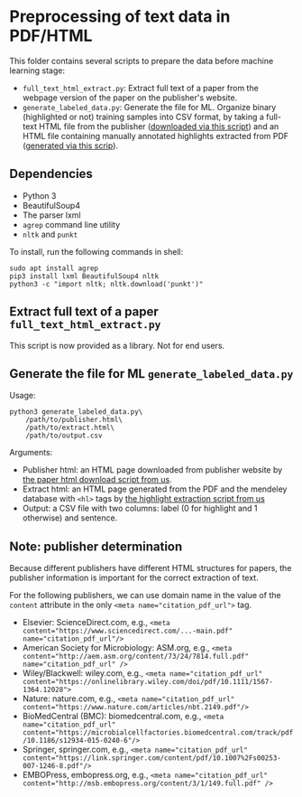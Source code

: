# Preprocessing of text data in PDF/HTML

This folder contains several scripts to prepare the data before machine learning stage:
* `full_text_html_extract.py`: Extract full text of a paper from the webpage version of the paper on the publisher's website.  
* `generate_labeled_data.py`: Generate the file for ML. Organize binary (highlighted or not) training samples into CSV format, by taking a full-text HTML file from the publisher ([downloaded via this script](../mendeley/paper_html_download)) and an HTML file containing manually annotated highlights extracted from PDF ([generated via this scrip](../mendeley/highlight_extract)). 

## Dependencies
* Python 3
* BeautifulSoup4
* The parser lxml
* `agrep` command line utility
* `nltk` and `punkt`

To install, run the following commands in shell:

```shell
sudo apt install agrep
pip3 install lxml BeautifulSoup4 nltk  
python3 -c "import nltk; nltk.download('punkt')"
```
## Extract full text of a paper `full_text_html_extract.py`
This script is now provided as a library. Not for end users. 

## Generate the file for ML `generate_labeled_data.py`

Usage:

```shell
python3 generate_labeled_data.py\
    /path/to/publisher.html\
    /path/to/extract.html\
    /path/to/output.csv
```

Arguments: 
- Publisher html: an HTML page downloaded from publisher website by [the paper html download script from us](../mendeley/paper_html_download).
- Extract html: an HTML page generated from the PDF and the mendeley database with `<hl>` tags by [the highlight extraction script from us](../mendeley/highlight_extract)
- Output: a CSV file with two columns: label (0 for highlight and 1
  otherwise) and sentence.


## Note: publisher determination
Because different publishers have different HTML structures for papers, the publisher information is important for the correct extraction of text. 

For the following publishers, we can use domain name in the value of the `content` attribute in the only `<meta name="citation_pdf_url">` tag. 
* Elsevier: ScienceDirect.com, e.g., `<meta content="https://www.sciencedirect.com/...-main.pdf" name="citation_pdf_url"/>`
* American Society for Microbiology:  ASM.org, e.g., `<meta content="http://aem.asm.org/content/73/24/7814.full.pdf"  name="citation_pdf_url" />`
* Wiley/Blackwell: wiley.com, e.g., `<meta name="citation_pdf_url" content="https://onlinelibrary.wiley.com/doi/pdf/10.1111/1567-1364.12028">`
* Nature: nature.com, e.g., `<meta name="citation_pdf_url" content="https://www.nature.com/articles/nbt.2149.pdf"/>`
* BioMedCentral (BMC): biomedcentral.com, e.g., `<meta name="citation_pdf_url" content="https://microbialcellfactories.biomedcentral.com/track/pdf/10.1186/s12934-015-0240-6"/>`
* Springer, springer.com, e.g., `<meta name="citation_pdf_url" content="https://link.springer.com/content/pdf/10.1007%2Fs00253-007-1246-8.pdf"/>`
* EMBOPress, embopress.org, e.g., `<meta name="citation_pdf_url" content="http://msb.embopress.org/content/3/1/149.full.pdf" />`




